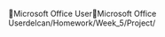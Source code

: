 Microsoft Office User                                 M i c r o s o f t   O f f i c e   U s e r   d e l c a n / H o m e w o r k / W e e k _ 5 / P r o j e c t / 